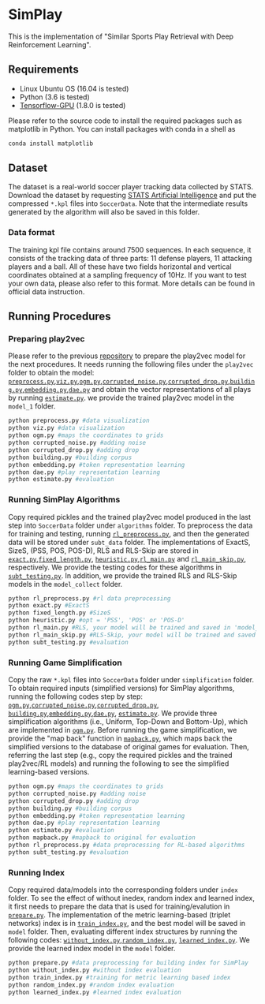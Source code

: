 # SimPlay

This is the implementation of "Similar Sports Play Retrieval with Deep Reinforcement Learning".

## Requirements

* Linux Ubuntu OS (16.04 is tested)
* Python (3.6 is tested)
* [Tensorflow-GPU](https://www.tensorflow.org/install/gpu) (1.8.0 is tested)

Please refer to the source code to install the required packages such as matplotlib in Python. You can install packages with conda in a shell as

```bash
conda install matplotlib
```

## Dataset

The dataset is a real-world soccer player tracking data collected by STATS. Download the dataset by requesting [STATS Artificial Intelligence](https://www.stats.com/artificial-intelligence/) and put the compressed `*.kpl` files into `SoccerData`. Note that the intermediate results generated by the algorithm will also be saved in this folder.

### Data format

The training kpl file contains around 7500 sequences. In each sequence, it consists of the tracking data of three parts: 11 defense players, 11 attacking players and a ball. All of these have two fields horizontal and vertical coordinates obtained at a sampling frequency of 10Hz. If you want to test your own data, please also refer to this format. More details can be found in official data instruction.

## Running Procedures

### Preparing play2vec 

Please refer to the previous [repository](https://github.com/zhengwang125/play2vec) to prepare the play2vec model for the next procedures. 
It needs running the following files under the `play2vec` folder to obtain the model:
[`preprocess.py`](./play2vec/preprocess.py),[`viz.py`](./play2vec/viz.py),[`ogm.py`](./play2vec/ogm.py),[`corrupted_noise.py`](./play2vec/corrupted_noise.py),[`corrupted_drop.py`](./play2vec/corrupted_drop.py),[`building.py`](./play2vec/building.py),[`embedding.py`](./play2vec/embedding.py),[`dae.py`](./play2vec/dae.py) 
and obtain the vector representations of all plays by running [`estimate.py`](./play2vec/estimate.py). we provide the trained play2vec model in the `model_1` folder.
```bash
python preprocess.py #data visualization
python viz.py #data visualization
python ogm.py #maps the coordinates to grids
python corrupted_noise.py #adding noise
python corrupted_drop.py #adding drop
python building.py #building corpus
python embedding.py #token representation learning
python dae.py #play representation learning
python estimate.py #evaluation
```

### Running SimPlay Algorithms
Copy required pickles and the trained play2vec model produced in the last step into `SoccerData` folder under `algorithms` folder.
To preprocess the data for training and testing, running [`rl_preprocess.py`](./algorithms/rl_preprocess.py), and then the generated data will be stored under `subt_data` folder.
The implementations of ExactS, SizeS, (PSS, POS, POS-D), RLS and RLS-Skip are stored in [`exact.py`](./algorithms/exact.py),[`fixed_length.py`](./algorithms/fixed_length.py),
[`heuristic.py`](./algorithms/heuristic.py),[`rl_main.py`](./algorithms/rl_main.py) and [`rl_main_skip.py`](./algorithms/rl_main_skip.py), respectively. 
We provide the testing codes for these algorithms in [`subt_testing.py`](./algorithms/subt_testing.py). In addition, we provide the trained RLS and RLS-Skip models in the `model_collect` folder.
```bash
python rl_preprocess.py #rl data preprocessing
python exact.py #ExactS
python fixed_length.py #SizeS
python heuristic.py #opt = 'PSS', 'POS' or 'POS-D'
python rl_main.py #RLS, your model will be trained and saved in 'model_collect/test'
python rl_main_skip.py #RLS-Skip, your model will be trained and saved in 'model_collect/skip'
python subt_testing.py #evaluation
```


### Running Game Simplification
Copy the raw `*.kpl` files into `SoccerData` folder under `simplification` folder. To obtain required inputs (simplified versions) for SimPlay algorithms, running the following codes step by step:
[`ogm.py`](./simplification/ogm.py),[`corrupted_noise.py`](./simplification/corrupted_noise.py),[`corrupted_drop.py`](./simplification/corrupted_drop.py),
[`building.py`](./simplification/building.py),[`embedding.py`](./simplification/embedding.py),[`dae.py`](./simplification/dae.py), [`estimate.py`](./simplification/estimate.py).
We provide three simplification algorithms (i.e., Uniform, Top-Down and Bottom-Up), which are implemented in [`ogm.py`](./simplification/ogm.py).
Before running the game simplification, we provide the "map back" function in [`mapback.py`](./simplification/mapback.py), which maps back the simplified versions to the database of original games for evaluation.
Then, referring the last step (e.g., copy the required pickles and the trained play2vec/RL models) and running the following to see the simplified learning-based versions. 
```bash
python ogm.py #maps the coordinates to grids
python corrupted_noise.py #adding noise
python corrupted_drop.py #adding drop
python building.py #building corpus
python embedding.py #token representation learning
python dae.py #play representation learning
python estimate.py #evaluation
python mapback.py #mapback to original for evaluation
python rl_preprocess.py #data preprocessing for RL-based algorithms
python subt_testing.py #evaluation
```

### Running Index
Copy required data/models into the corresponding folders under `index` folder. To see the effect of without inedex, random index and learned index, 
it first needs to prepare the data that is used for training/evalution in [`prepare.py`](./index/prepare.py). The implementation of the metric learning-based (triplet networks) index is in [`train_index.py`](./index/train_index.py), and the best model will be saved in `model` folder. Then, evaluating different index structures by running the following codes:
[`without_index.py`](./index/without_index.py),[`random_index.py`](./index/random_index.py), [`learned_index.py`](./index/learned_index.py). We provide the learned index model in the `model` folder.
```bash
python prepare.py #data preprocessing for building index for SimPlay
python without_index.py #without index evaluation
python train_index.py #training for metric learning based index
python random_index.py #random index evaluation
python learned_index.py #learned index evaluation
```